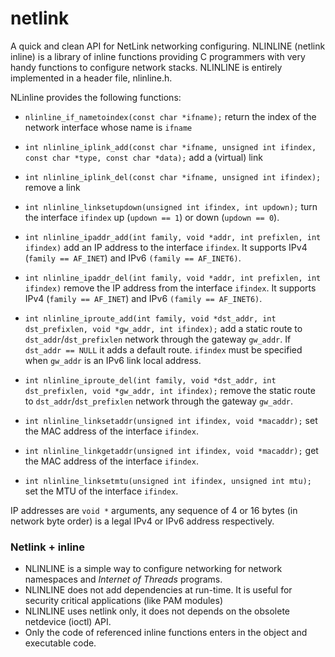 # netlink
A quick and clean API for NetLink networking configuring.  NLINLINE (netlink inline) is a library of inline functions providing C programmers with very handy functions to configure network stacks. NLINLINE is entirely implemented in a header file, nlinline.h.  

NLinline provides the following functions:

* `nlinline_if_nametoindex(const char *ifname);` return the index of the network interface whose name is `ifname`

* `int nlinline_iplink_add(const char *ifname, unsigned int ifindex, const char *type, const char *data);` add a (virtual) link

* `int nlinline_iplink_del(const char *ifname, unsigned int ifindex);` remove a link

* `int nlinline_linksetupdown(unsigned int ifindex, int updown);` turn the interface `ifindex` up (`updown == 1`) or down (`updown == 0`).

* `int nlinline_ipaddr_add(int family, void *addr, int prefixlen, int ifindex)` add an IP address to the interface `ifindex`. It supports IPv4 (`family == AF_INET`) and IPv6 `(family == AF_INET6)`.

* `int nlinline_ipaddr_del(int family, void *addr, int prefixlen, int ifindex)` remove the IP address from the interface `ifindex`. It supports IPv4 (`family == AF_INET`) and IPv6 `(family == AF_INET6)`.

* `int nlinline_iproute_add(int family, void *dst_addr, int dst_prefixlen, void *gw_addr, int ifindex);` add a static route to `dst_addr`/`dst_prefixlen` network through the gateway `gw_addr`. If `dst_addr == NULL` it adds a default route. `ifindex` must be specified when `gw_addr` is an IPv6 link local address.

* `int nlinline_iproute_del(int family, void *dst_addr, int dst_prefixlen, void *gw_addr, int ifindex);` remove the static route to `dst_addr`/`dst_prefixlen` network through the gateway `gw_addr`.

* `int nlinline_linksetaddr(unsigned int ifindex, void *macaddr);` set the MAC address of the interface `ifindex`.

* `int nlinline_linkgetaddr(unsigned int ifindex, void *macaddr);` get the MAC address of the interface `ifindex`.

* `int nlinline_linksetmtu(unsigned int ifindex, unsigned int mtu);` set the MTU of the interface `ifindex`.

IP addresses are `void *` arguments, any sequence of 4 or 16 bytes (in network byte order) is a legal IPv4 or IPv6 address respectively.

### Netlink + inline

* NLINLINE is a simple way to configure networking for network namespaces and *Internet of Threads* programs.
* NLINLINE does not add dependencies at run-time. It is useful for security critical applications (like PAM modules)
* NLINLINE uses netlink only, it does not depends on the obsolete netdevice (ioctl) API.
* Only the code of referenced inline functions enters in the object and executable code.
